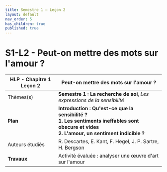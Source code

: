 ```yaml
---
title: Semestre 1 – Leçon 2
layout: default
nav_order: 5
has_children: true
published: true
---
```

# S1-L2 - Peut-on mettre des mots sur l'amour ? 

| HLP - Chapitre 1 Leçon 2       | Peut-on mettre des mots sur l'amour ?                                  |
| ----------------------------- | ------------------------------------------------------------ |
| Thèmes(s)                     | **Semestre 1 : La recherche de soi**, *Les expressions de la sensibilité*  |
| **Plan**                      | **Introduction : Qu'est-ce que la sensibilité ?<br />1. Les sentiments ineffables sont obscure et vides<br />2. L'amour, un sentiment indicible ?** |
| Auteurs étudiés               | R. Descartes, E. Kant, F. Hegel, J. P. Sartre, H. Bergson |
| **Travaux** | Activité évaluée : analyser une œuvre d'art sur l'amour |